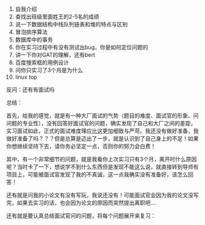 1. 自我介绍
2. 查找出班级里面姓王的2-5名的成绩
3. 说一下数据结构中栈队列链表和堆的特点与区别
4. 冒泡排序算法
5. 数据库中的事务
6. 你在实习过程中有没有测试出bug，你是如何定位问题的
7. 讲一下你对GAT的理解，还有bert
8. 百度搜索框的用例设计
9. 问你只实习了3个月是为什么
10. linux top

反问：还有有面试吗

总结：

首先，给我的感觉，就是有一种大厂面试的气势（题目的难度、面试官的形象、问问题的专业性），没有回答好面试官的问题，确实发现了自己和大厂之间的差距，实习面试如此，正式的面试难度理应比这更加细致与严苛。我还没有做好准备，我做好准备了吗？？？但是总算是迈出了一步，就是认识到了自己身上的不足！如果你想继续坚持下去，请你务必坚定一点，否则你的努力会白费！

其中，有一个非常细节的问题，就是我看你上次实习只有3个月，离开时什么原因呢？当时卡了一下，想说学不到什么东西但是发现不能这么说，就直接转到导师有项目上，可能被面试官发现了我的不真诚，这一点我确实没有准备好，该怎么回答！

还有就是问我的小论文有没有写玩，我说还没有！可能面试官会因为我的论文没写完，如果去实习的话，也会因为论文的原因而突然提出离职吧....

还有就是要认真总结面试官问的问题，将每个问题展开来复习：

